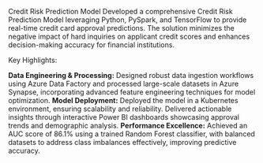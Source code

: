 Credit Risk Prediction Model
Developed a comprehensive Credit Risk Prediction Model leveraging Python, PySpark, and TensorFlow to provide real-time credit card approval predictions. The solution minimizes the negative impact of hard inquiries on applicant credit scores and enhances decision-making accuracy for financial institutions.

Key Highlights:

**Data Engineering & Processing:** Designed robust data ingestion workflows using Azure Data Factory and processed large-scale datasets in Azure Synapse, incorporating advanced feature engineering techniques for model optimization.
**Model Deployment:** Deployed the model in a Kubernetes environment, ensuring scalability and reliability. Delivered actionable insights through interactive Power BI dashboards showcasing approval trends and demographic analysis.
**Performance Excellence:** Achieved an AUC score of 86.1% using a trained Random Forest classifier, with balanced datasets to address class imbalances effectively, improving predictive accuracy.
